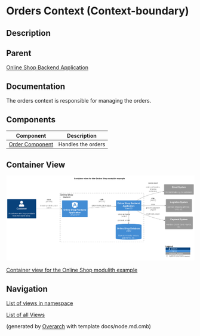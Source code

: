 
# Orders Context (Context-boundary)
## Description


## Parent
[Online Shop Backend Application](../../../../software-development/architecture/example/modulith/online-shop-backend.md)

## Documentation
The orders context is responsible for managing the orders.
## Components
| Component | Description |
|---|---|
| [Order Component](../../../../software-development/architecture/example/modulith/order-component.md)| Handles the orders |

## Container View
![Container view for the Online Shop modulith example](../../../../software-development/architecture/example/modulith/container-view.png)

[Container view for the Online Shop modulith example](../../../../software-development/architecture/example/modulith/container-view.md)


## Navigation
[List of views in namespace](./views-in-namespace.md)

[List of all Views](../../../../views.md)


(generated by [Overarch](https://github.com/soulspace-org/overarch) with template docs/node.md.cmb)
